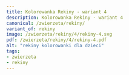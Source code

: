 ```yaml
---
title: Kolorowanka Rekiny - wariant 4
description: Kolorowanka Rekiny - wariant 4
canonical: /zwierzeta/rekiny/
variant_of: rekiny
image: /zwierzeta/rekiny/4/rekiny-4.svg
pdf: /zwierzeta/rekiny/4/rekiny-4.pdf
alt: "rekiny kolorowanki dla dzieci"
tags:
- zwierzeta
- rekiny
---
```

